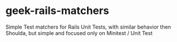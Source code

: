 geek-rails-matchers
===================

Simple Test matchers for Rails Unit Tests, with similar behavior then Shoulda, but simple and focused only on Minitest / Unit Test